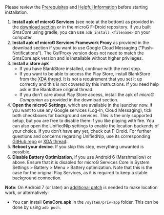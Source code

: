 Please review the [Prerequisites](/wiki/Prerequisites) and [Helpful Information](/wiki/Helpful-Information) before starting installation.

1. **Install apk of microG Services** (see note at the bottom) as provided in the [download section](/wiki/Downloads) or in the microG F-Droid repository. If you built *GmsCore* using gradle, you can use ```adb install <filename>``` on your computer.
2. **Install apk of microG Services Framework Proxy** as provided in the download section if you want to use Google Cloud Messaging ("Push-Notifications"). The GsfProxy version does not need to match the GmsCore.apk version and is installable without higher privileges.
3. **Install a store apk**
   * If you have BlankStore installed, continue with the next step.
   * If you want to be able to access the Play Store, install BlankStore from the [XDA thread](http://forum.xda-developers.com/showthread.php?t=1715375). It is not a requirement that you set it up correctly and this is not covered by this instructions. If you need help ask in the BlankStore original thread.
   * If you don't care about Play Store access, install the apk of _microG Companion_ as provided in the download section.
4. **Open the microG Settings**, which are available in the launcher now. If you want to use any Google services (Log-In, Cloud Messaging), tick both checkboxes for background services. This is the only supported setup, but you are free to disable them if you like playing with fire. You can also open the UnifiedNlp settings to enable the location backends of your choice. If you don't have any yet, check out F-Droid. For further questions and concerns regarding UnifiedNlp, use its corresponding [GitHub repo](https://github.com/microg/android_packages_apps_UnifiedNlp) or [XDA thread](http://forum.xda-developers.com/android/apps-games/app-g-unifiednlp-floss-wi-fi-cell-tower-t2991544).
5. **Reboot your device**. If you skip this step, everything unwanted is possible.
6. **Disable Battery Optimization**, if you use Android 6 (Marshmallow) or above. Ensure that it is disabled for microG Services Core in System Settings > Battery > Menu > Battery optimization. Note that this is the case for the original Play Services, as it is required to keep a stable background connection.

**Note:** On Android 7 (or later) an [additional patch](https://github.com/microg/android_packages_apps_UnifiedNlp/blob/master/patches/android_frameworks_base-N.patch) is needed to make location work, or alternatively:
*  You can install **GmsCore.apk** in the `/system/priv-app` folder. This can be done by using `adb push`.